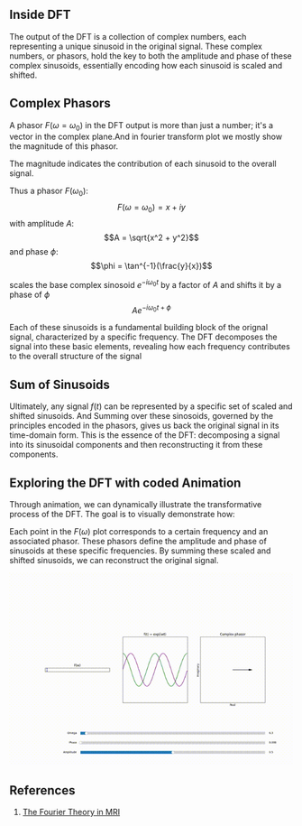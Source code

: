 
## Inside DFT
The output of the DFT is a collection of complex numbers, each representing a unique sinusoid in the original signal. These complex numbers, or phasors, hold the key to both the amplitude and phase of these complex sinusoids, essentially encoding how each sinusoid is scaled and shifted. 

## Complex Phasors

A phasor $F(\omega = \omega_0)$ in the DFT output is more than just a number; it's a vector in the complex plane.And in fourier transform plot we mostly show the magnitude of this phasor. 

The magnitude indicates the contribution of each sinusoid to the overall signal.


Thus a phasor $F(\omega_0)$:
$$F(\omega = \omega_0) = x + iy$$
with amplitude $A$:
$$A =  \sqrt{x^2 + y^2}$$
and phase  $\phi$:
$$\phi = \tan^{-1}(\frac{y}{x})$$

scales the base complex sinosoid $e^{- i \omega_0 t}$ by a factor of $A$ and shifts it by a phase of $\phi$
$$A e^{- i \omega_0 t + \phi }$$

Each of these sinusoids is a fundamental building block of the orignal signal, characterized by a specific frequency. The DFT decomposes the signal into these basic elements, revealing how each frequency contributes to the overall structure of the signal


## Sum of Sinusoids

Ultimately, any  signal $f(t)$ can be represented by a specific set of scaled and shifted sinusoids. And Summing over these sinosoids, governed by the principles encoded in the phasors, gives us back the original signal in its time-domain form. This is the essence of the DFT: decomposing a signal into its sinusoidal components and then reconstructing it from these components.


## Exploring the DFT with coded Animation

Through animation, we can dynamically illustrate the transformative process of the DFT. The goal is to visually demonstrate how:

Each point in the $F(\omega)$ plot corresponds to a certain frequency and an associated phasor.
These phasors define the amplitude and phase of sinusoids at these specific frequencies.
By summing these scaled and shifted sinusoids, we can reconstruct the original signal.

<!-- put mp4 video that loops here  -->
<p align ="center">
<img src="./FT_1D_1.gif" width="600" >
 <!-- <figcaption>Fig 4: Python simulation for the phenomenon in Fig. 2  </figcaption> -->
</p>


<!-- add referene section -->




## References
1. [The Fourier Theory in MRI ](https://youtu.be/R_4GuyJTzMo?t=350)
